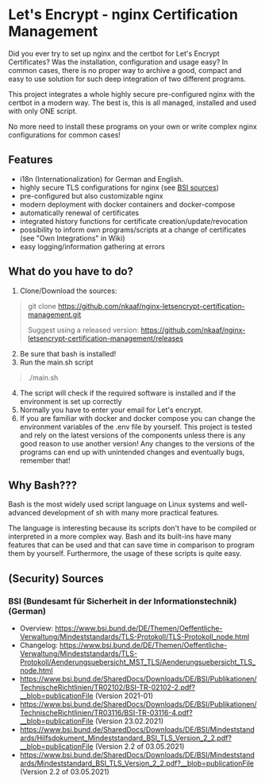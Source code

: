 # Let's Encrypt - nginx Certification Management

Did you ever try to set up nginx and the certbot for Let's Encrypt Certificates? Was the installation, configuration and
usage easy? In common cases, there is no proper way to archive a good, compact and easy to use solution for such deep
integration of two different programs.

This project integrates a whole highly secure pre-configured nginx with the certbot in a modern way. The best is, this
is all managed, installed and used with only ONE script.

No more need to install these programs on your own or write complex nginx configurations for common cases!

## Features

- i18n (Internationalization) for German and English.
- highly secure TLS configurations for nginx (see [BSI sources](#security-sources))
- pre-configured but also customizable nginx
- modern deployment with docker containers and docker-compose
- automatically renewal of certificates
- integrated history functions for certificate creation/update/revocation
- possibility to inform own programs/scripts at a change of certificates (see "Own Integrations" in Wiki)
- easy logging/information gathering at errors

## What do you have to do?

1. Clone/Download the sources:

> git clone https://github.com/nkaaf/nginx-letsencrypt-certification-management.git
>
> Suggest using a released version: https://github.com/nkaaf/nginx-letsencrypt-certification-management/releases

2. Be sure that bash is installed!
3. Run the main.sh script

> ./main.sh

4. The script will check if the required software is installed and if the environment is set up correctly
5. Normally you have to enter your email for Let's encrypt.
6. If you are familiar with docker and docker compose you can change the environment variables of the .env file by
   yourself. This project is tested and rely on the latest versions of the components unless there is any good reason to
   use another version! Any changes to the versions of the programs can end up with unintended changes and eventually
   bugs, remember that!

## Why Bash???

Bash is the most widely used script language on Linux systems and well-advanced development of sh with many more
practical features.

The language is interesting because its scripts don't have to be compiled or interpreted in a more complex way. Bash
and its built-ins have many features that can be used and that can save time in comparison to program them by yourself.
Furthermore, the usage of these scripts is quite easy.

## (Security) Sources

### BSI (Bundesamt für Sicherheit in der Informationstechnik) (German)

* Overview: https://www.bsi.bund.de/DE/Themen/Oeffentliche-Verwaltung/Mindeststandards/TLS-Protokoll/TLS-Protokoll_node.html
* Changelog: https://www.bsi.bund.de/DE/Themen/Oeffentliche-Verwaltung/Mindeststandards/TLS-Protokoll/Aenderungsuebersicht_MST_TLS/Aenderungsuebersicht_TLS_node.html
* https://www.bsi.bund.de/SharedDocs/Downloads/DE/BSI/Publikationen/TechnischeRichtlinien/TR02102/BSI-TR-02102-2.pdf?__blob=publicationFile (Version 2021-01)
* https://www.bsi.bund.de/SharedDocs/Downloads/DE/BSI/Publikationen/TechnischeRichtlinien/TR03116/BSI-TR-03116-4.pdf?__blob=publicationFile (Version 23.02.2021)
* https://www.bsi.bund.de/SharedDocs/Downloads/DE/BSI/Mindeststandards/Hilfsdokument_Mindeststandard_BSI_TLS_Version_2_2.pdf?__blob=publicationFile (Version 2.2 of 03.05.2021)
* https://www.bsi.bund.de/SharedDocs/Downloads/DE/BSI/Mindeststandards/Mindeststandard_BSI_TLS_Version_2_2.pdf?__blob=publicationFile (Version 2.2 of 03.05.2021)